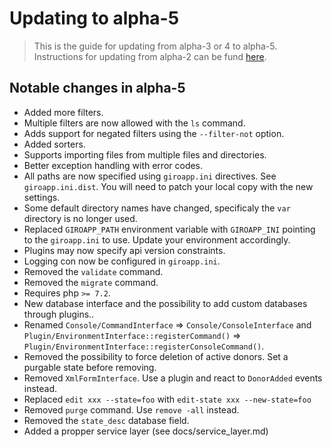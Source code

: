 # Updating to alpha-5

> This is the guide for updating from alpha-3 or 4 to alpha-5. Instructions for updating
> from alpha-2 can be fund [here](https://github.com/byrokrat/giroapp/blob/1.0.0-alpha3/UPDATING.md).

## Notable changes in alpha-5

* Added more filters.
* Multiple filters are now allowed with the `ls` command.
* Adds support for negated filters using the `--filter-not` option.
* Added sorters.
* Supports importing files from multiple files and directories.
* Better exception handling with error codes.
* All paths are now specified using `giroapp.ini` directives. See `giroapp.ini.dist`.
  You will need to patch your local copy with the new settings.
* Some default directory names have changed, specificaly the `var` directory
  is no longer used.
* Replaced `GIROAPP_PATH` environment variable with `GIROAPP_INI` pointing to the
  `giroapp.ini` to use. Update your environment accordingly.
* Plugins may now specify api version constraints.
* Logging con now be configured in `giroapp.ini`.
* Removed the `validate` command.
* Removed the `migrate` command.
* Requires php `>= 7.2`.
* New database interface and the possibility to add custom databases through plugins..
* Renamed `Console/CommandInterface` => `Console/ConsoleInterface` and
  `Plugin/EnvironmentInterface::registerCommand()` => `Plugin/EnvironmentInterface::registerConsoleCommand()`.
* Removed the possibility to force deletion of active donors. Set a purgable state before removing.
* Removed `XmlFormInterface`. Use a plugin and react to `DonorAdded` events instead.
* Replaced `edit xxx --state=foo` with `edit-state xxx --new-state=foo`
* Removed `purge` command. Use `remove -all` instead.
* Removed the `state_desc` database field.
* Added a propper service layer (see docs/service_layer.md)
